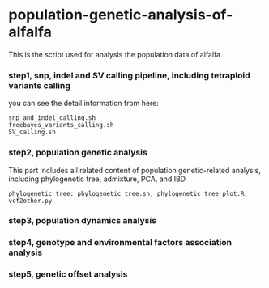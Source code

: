 # population-genetic-analysis-of-alfalfa
This is the script used for analysis the population data of alfalfa

### step1, snp, indel and SV calling pipeline, including tetraploid variants calling

you can see the detail information from here: 
```
snp_and_indel_calling.sh
freebayes_variants_calling.sh
SV_calling.sh
```
### step2, population genetic analysis

This part includes all related content of population genetic-related analysis, including phylogenetic tree, admixture, PCA, and IBD
```
phylogenetic tree: phylogenetic_tree.sh, phylogenetic_tree_plot.R, vcf2other.py

```
### step3, population dynamics analysis


### step4, genotype and environmental factors association analysis


### step5, genetic offset analysis

